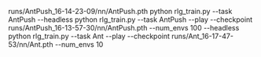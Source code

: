 runs/AntPush_16-14-23-09/nn/AntPush.pth
python rlg_train.py --task AntPush --headless
python rlg_train.py --task AntPush --play --checkpoint runs/AntPush_16-13-57-30/nn/AntPush.pth --num_envs 100 --headless
python rlg_train.py --task Ant --play --checkpoint runs/Ant_16-17-47-53/nn/Ant.pth --num_envs 10
